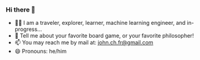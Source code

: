 ### Hi there 👋

- 🧑‍💼 I am a traveler, explorer, learner, machine learning engineer, and in-progress...
- 💬 Tell me about your favorite board game, or your favorite philosopher!
- 📫 You may reach me by mail at: john.ch.fr@gmail.com
- 😄 Pronouns: he/him

<!--
**johncf/johncf** is a ✨ _special_ ✨ repository because its `README.md` (this file) appears on your GitHub profile.

Here are some ideas to get you started:

- 🔭 I’m currently working on ...
- 🌱 I’m currently learning ...
- 👯 I’m looking to collaborate on ...
- 🤔 I’m looking for help with ...
- 💬 Ask me about ...
- 📫 How to reach me: ...
- 😄 Pronouns: ...
- ⚡ Fun fact: ...
-->
